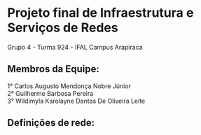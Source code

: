 # Projeto final de Infraestrutura e Serviços de Redes
Grupo 4 - Turma 924 - IFAL Campus Arapiraca

## Membros da Equipe:
1° Carlos Augusto Mendonça Nobre Júnior <Br/>
2° Guilherme Barbosa Pereira <Br/>
3° Wildimyla Karolayne Dantas De Oliveira Leite <br/>

## Definições de rede:  
